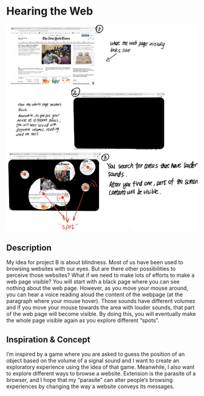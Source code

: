 # Hearing the Web
![sketch](prototypeB.jpg)
## Description
My idea for project B is about blindness. Most of us have been used to browsing websites with our eyes. But are there other possibilities to perceive those websites? What if we need to make lots of efforts to make a web page visible?
You will start with a black page where you can see nothing about the web page. However, as you move your mouse around, you can hear a voice reading aloud the content of the webpage (at the paragraph where your mouse hover). Those sounds have different volumes and if you move your mouse towards the area with louder sounds, that part of the web page will become visible. By doing this, you will eventually make the whole page visible again as you explore different “spots”.   

## Inspiration & Concept
I’m inspired by a game where you are asked to guess the position of an object based on the volume of a signal sound and I want to create an exploratory experience using the idea of that game. Meanwhile, I also want to explore different ways to browse a website. Extension is the parasite of a browser, and I hope that my “parasite” can alter people’s browsing experiences by changing the way a website conveys its messages.
